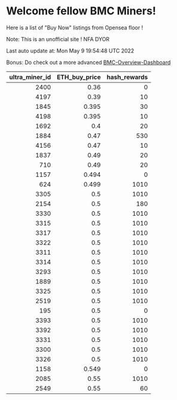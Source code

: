 # Welcome fellow BMC Miners!
Here is a list of "Buy Now" listings from Opensea floor !

Note: This is an unofficial site ! NFA DYOR

Last auto update at: Mon May  9 19:54:48 UTC 2022

Bonus: Do check out a more advanced [BMC-Overview-Dashboard](https://dune.com/defifunk/BMC-Overview-Dashboard)


|   ultra_miner_id |   ETH_buy_price |   hash_rewards |
|-----------------:|----------------:|---------------:|
|             2400 |           0.36  |              0 |
|             4197 |           0.39  |             10 |
|             1845 |           0.395 |             30 |
|             4198 |           0.395 |             10 |
|             1692 |           0.4   |             20 |
|             1884 |           0.47  |            530 |
|             4156 |           0.47  |             10 |
|             1837 |           0.49  |             20 |
|              710 |           0.49  |             20 |
|             1157 |           0.494 |              0 |
|              624 |           0.499 |           1010 |
|             3305 |           0.5   |           1010 |
|             2154 |           0.5   |            180 |
|             3330 |           0.5   |           1010 |
|             3315 |           0.5   |           1010 |
|             3317 |           0.5   |           1010 |
|             3322 |           0.5   |           1010 |
|             3311 |           0.5   |           1010 |
|             3314 |           0.5   |           1010 |
|             3293 |           0.5   |           1010 |
|             1889 |           0.5   |           1010 |
|             3325 |           0.5   |           1010 |
|             2519 |           0.5   |           1010 |
|              195 |           0.5   |              0 |
|             3393 |           0.5   |           1010 |
|             3392 |           0.5   |           1010 |
|             3331 |           0.5   |           1010 |
|             3300 |           0.5   |           1010 |
|             3326 |           0.5   |           1010 |
|             1158 |           0.549 |              0 |
|             2085 |           0.55  |           1010 |
|             2549 |           0.55  |             60 |